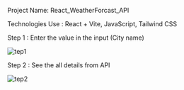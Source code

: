 Project Name: React_WeatherForcast_API

Technologies Use : React + Vite, JavaScript, Tailwind CSS

Step 1 : Enter the value in the input (City name)

![tep1](https://github.com/user-attachments/assets/4b2f8068-77e6-48e7-9067-3413f47ff512)

Step 2 : See the all details from API 

![tep2](https://github.com/user-attachments/assets/3d5a8146-ee46-4412-90d9-73ec6f5912f4)


